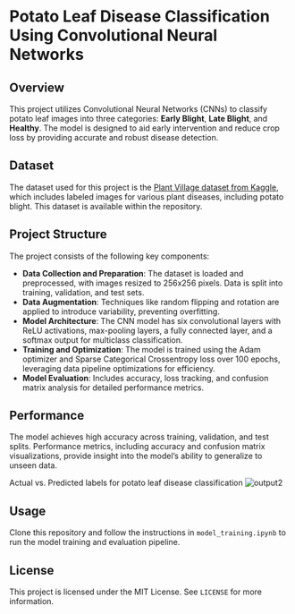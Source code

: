 # Potato Leaf Disease Classification Using Convolutional Neural Networks

## Overview
This project utilizes Convolutional Neural Networks (CNNs) to classify potato leaf images into three categories: **Early Blight**, **Late Blight**, and **Healthy**. The model is designed to aid early intervention and reduce crop loss by providing accurate and robust disease detection.

## Dataset
The dataset used for this project is the [Plant Village dataset from Kaggle](https://www.kaggle.com/datasets), which includes labeled images for various plant diseases, including potato blight. This dataset is available within the repository.

## Project Structure
The project consists of the following key components:

- **Data Collection and Preparation**: The dataset is loaded and preprocessed, with images resized to 256x256 pixels. Data is split into training, validation, and test sets.
- **Data Augmentation**: Techniques like random flipping and rotation are applied to introduce variability, preventing overfitting.
- **Model Architecture**: The CNN model has six convolutional layers with ReLU activations, max-pooling layers, a fully connected layer, and a softmax output for multiclass classification.
- **Training and Optimization**: The model is trained using the Adam optimizer and Sparse Categorical Crossentropy loss over 100 epochs, leveraging data pipeline optimizations for efficiency.
- **Model Evaluation**: Includes accuracy, loss tracking, and confusion matrix analysis for detailed performance metrics.

## Performance
The model achieves high accuracy across training, validation, and test splits. Performance metrics, including accuracy and confusion matrix visualizations, provide insight into the model’s ability to generalize to unseen data.

Actual vs. Predicted labels for potato leaf disease classification
![output2](https://github.com/user-attachments/assets/dd32df3b-3952-427e-82b8-87df5e81b8e8)


## Usage
Clone this repository and follow the instructions in `model_training.ipynb` to run the model training and evaluation pipeline.

## License
This project is licensed under the MIT License. See `LICENSE` for more information.
